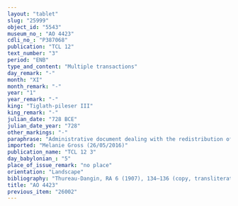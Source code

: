 ```yaml
---
layout: "tablet"
slug: "25999"
object_id: "5543"
museum_no_: "AO 4423"
cdli_no_: "P387068"
publication: "TCL 12"
text_number: "3"
period: "ENB"
type_and_content: "Multiple transactions"
day_remark: "-"
month: "XI"
month_remark: "-"
year: "1"
year_remark: "-"
king: "Tiglath-pileser III"
king_remark: "-"
julian_date: "728 BCE"
julian_date_year: "728"
other_markings: "-"
paraphrase: "Administrative document dealing with the redistribution of tax income in the form of emmer beer: In sum 0;1.0.6&nbsp; kor (42 l) of first quality (<em>rē&scaron;tu</em>) emmer beer (<em>kunā&scaron;u</em>) of tax income (<em>nisihtu</em>) are given out under the supervision of (<em>&scaron;a qātē</em>) of <strong>A</strong>. In detail: 0;0.0.3 kor (3 l) from <strong>B<sub>1</sub> </strong>to the women <strong><sup>f</sup>C<sub>1</sub> </strong>and <strong><sup>f</sup>C<sub>2</sub> </strong>on the 3<sup>rd</sup>, 4<sup>th</sup> and 5<sup>th</sup> day of &Scaron;abāṭ (XI), 0;0.0.24 kor (24 l) from <strong>B<sub>2</sub> </strong>to <strong>C<sub>3</sub> </strong>on the 4<sup>th</sup> day of &Scaron;abāṭ (XI), 0;0.0.3 kor (3 l) from <strong>B<sub>3</sub></strong> to <strong>C<sub>4</sub> </strong>on the 5<sup>th</sup> day of &Scaron;abāṭ (XI) and 0;0.0.6 kor (6 l) from <strong>B<sub>1</sub> </strong>for drink (<em>ana &scaron;at&ecirc;</em>) to the women of the palace (<em>sinni&scaron;tu</em> <em>&scaron;a ekalli</em>) on the 6<sup>th</sup> day &Scaron;abāṭ (XI).<br /> &nbsp;<br /> <strong>A </strong>= Akbāru; <strong>B<sub>1</sub> </strong>= Nab&ucirc;-dīnī-ēpu&scaron;; <strong>B<sub>2</sub> </strong>= Bēl-uballiṭ; <strong>B<sub>3</sub> </strong>= Nab&ucirc;-mukīn-ahi; <strong><sup>f</sup>C<sub>1</sub> </strong>= Atk&icirc;-ili; <strong><sup>f</sup>C<sub>2</sub> </strong>= I&scaron;ipta&rsquo;; <strong>C<sub>3</sub> </strong>= Barāqā; <strong>C<sub>4</sub> </strong>= Nab&ucirc;-ana-k&acirc;&scaron;a-atkal<br /> &nbsp;<br /> &nbsp;"
imported: "Melanie Gross (26/05/2016)"
publication_name: "TCL 12 3"
day_babylonian_: "5"
place_of_issue_remark: "no place"
orientation: "Landscape"
bibliography: "Thureau-Dangin, RA 6 (1907), 134–136 (copy, transliteration, translation); Moore, NBBAD (1935), no. 3 (transliteration, translation)."
title: "AO 4423"
previous_item: "26002"
---
```

